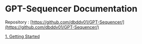 # GPT-Sequencer Documentation

Repository : [https://github.com/dbddv01/GPT-Sequencer/](https://github.com/dbddv01/GPT-Sequencer/)

[1. Getting Started](getting-started.md)

